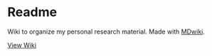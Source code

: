 # Readme

Wiki to organize my personal research material. Made with [MDwiki](http://mdwiki.info).

[View Wiki](https://f33l.github.io/research-wiki/en/#!index.md)
